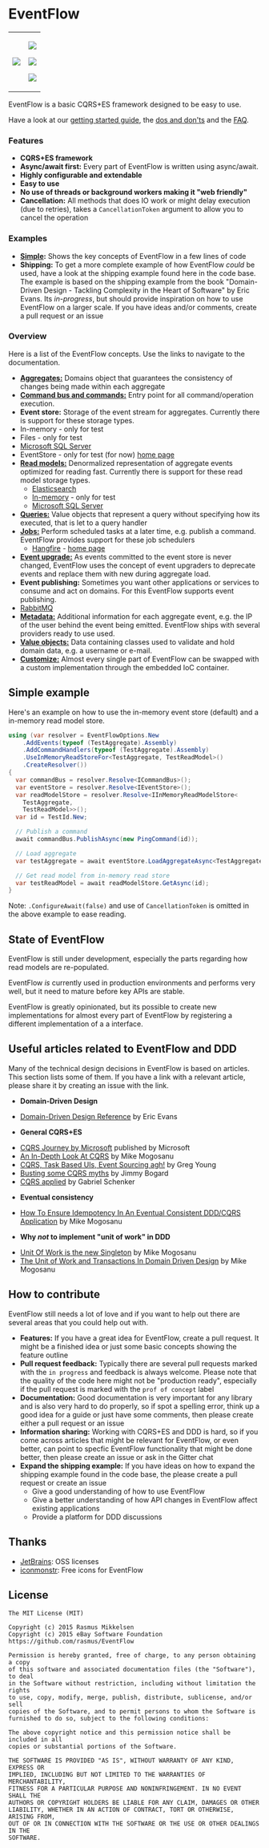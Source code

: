 # EventFlow

<table border="0" cellpadding="0" cellspacing="0">
  <tr>
    <td>
      <img src="./icon-128.png" />
    </td>
    <td>
      <p>
        <a href="https://gitter.im/rasmus/EventFlow?utm_source=badge&utm_medium=badge&utm_campaign=pr-badge&utm_content=badge">
          <img src="https://badges.gitter.im/Join%20Chat.svg" />
        </a>
      </p>
      <p>
        <a href="https://www.nuget.org/packages/EventFlow/">
          <img src="http://img.shields.io/nuget/v/EventFlow.svg?style=flat" />
        </a>
      </p>
      <p>
        <a href="https://ci.appveyor.com/project/rasmusnu/eventflow">
          <img src="https://ci.appveyor.com/api/projects/status/51yvhvbd909e4o82/branch/develop?svg=true" />
        </a>
      </p>
    </td>
  </tr>
</table>

EventFlow is a basic CQRS+ES framework designed to be easy to use.

Have a look at our [getting started guide](./Documentation/GettingStarted.md),
the [dos and don'ts](./Documentation/DoesAndDonts.md) and the
[FAQ](./Documentation/FAQ.md).

### Features

* **CQRS+ES framework**
* **Async/await first:** Every part of EventFlow is written using async/await.
* **Highly configurable and extendable**
* **Easy to use**
* **No use of threads or background workers making it "web friendly"**
* **Cancellation:** All methods that does IO work or might delay execution (due to
  retries), takes a `CancellationToken` argument to allow you to cancel the operation

### Examples

* **[Simple](#simple-example):** Shows the key concepts of EventFlow in a few
  lines of code
* **Shipping:** To get a more complete example of how EventFlow _could_ be used,
  have a look at the shipping example found here in the code base. The example
  is based on the shipping example from the book "Domain-Driven Design -
  Tackling Complexity in the Heart of Software" by Eric Evans. Its
  _in-progress_, but should provide inspiration on how to use EventFlow on a
  larger scale. If you have ideas and/or comments, create a pull request or
  an issue

### Overview

Here is a list of the EventFlow concepts. Use the links to navigate
to the documentation.

* [**Aggregates:**](./Documentation/Aggregates.md) Domains object
  that guarantees the consistency of changes being made within
  each aggregate
* [**Command bus and commands:**](./Documentation/Commands.md)
  Entry point for all command/operation execution.
* **Event store:** Storage of the event stream for aggregates.
  Currently there is support for these storage types.
 * In-memory - only for test
 * Files - only for test
 * [Microsoft SQL Server](./Documentation/EventStores-MSSQL.md)
 * EventStore - only for test (for now) [home page](https://geteventstore.com/)
* [**Read models:**](./Documentation/ReadStores.md) Denormalized representation
  of aggregate events optimized for reading fast. Currently there is support for
  these read model storage types.
  * [Elasticsearch](./Documentation/ReadStores.md#elasticsearch)
  * [In-memory](./Documentation/ReadStores.md#in-memory) - only for test
  * [Microsoft SQL Server](Documentation/ReadStores.md#microsoft-sql-server)
* [**Queries:**](./Documentation/Queries.md) Value objects that represent
  a query without specifying how its executed, that is let to a query handler
* [**Jobs:**](./Documentation/Jobs.md) Perform scheduled tasks at a later time,
  e.g. publish a command. EventFlow provides support for these job schedulers
  * [Hangfire](./Documentation/Jobs.md#hangfire) - [home page](http://hangfire.io/)
* [**Event upgrade:**](./Documentation/EventUpgrade.md) As events committed to
  the event store is never changed, EventFlow uses the concept of event
  upgraders to deprecate events and replace them with new during aggregate load.
* **Event publishing:** Sometimes you want other applications or services to
  consume and act on domains. For this EventFlow supports event publishing.
 * [RabbitMQ](./Documentation/RabbitMQ.md)
* [**Metadata:**](./Documentation/Metadata.md)
  Additional information for each aggregate event, e.g. the IP of
  the user behind the event being emitted. EventFlow ships with
  several providers ready to use used.
* [**Value objects:**](./Documentation/ValueObjects.md) Data containing classes
  used to validate and hold domain data, e.g. a username or e-mail.
* [**Customize:**](./Documentation/Customize.md) Almost every single part of
  EventFlow can be swapped with a custom implementation through the embedded
  IoC container.

## Simple example
Here's an example on how to use the in-memory event store (default)
and a in-memory read model store.

```csharp
using (var resolver = EventFlowOptions.New
    .AddEvents(typeof (TestAggregate).Assembly)
    .AddCommandHandlers(typeof (TestAggregate).Assembly)
    .UseInMemoryReadStoreFor<TestAggregate, TestReadModel>()
    .CreateResolver())
{
  var commandBus = resolver.Resolve<ICommandBus>();
  var eventStore = resolver.Resolve<IEventStore>();
  var readModelStore = resolver.Resolve<IInMemoryReadModelStore<
    TestAggregate,
    TestReadModel>>();
  var id = TestId.New;

  // Publish a command
  await commandBus.PublishAsync(new PingCommand(id));

  // Load aggregate
  var testAggregate = await eventStore.LoadAggregateAsync<TestAggregate>(id);

  // Get read model from in-memory read store
  var testReadModel = await readModelStore.GetAsync(id);
}
```

Note: `.ConfigureAwait(false)` and use of `CancellationToken` is omitted in
the above example to ease reading.

## State of EventFlow

EventFlow is still under development, especially the parts regarding
how read models are re-populated.

EventFlow  _is_ currently used in production environments and performs very well,
but it need to mature before key APIs are stable.

EventFlow is greatly opinionated, but its possible to create new implementations
for almost every part of EventFlow by registering a different implementation of a
a interface.

## Useful articles related to EventFlow and DDD

Many of the technical design decisions in EventFlow is based on articles. This
section lists some of them. If you have a link with a relevant article, please
share it by creating an issue with the link.

* **Domain-Driven Design**
 - [Domain-Driven Design Reference](https://domainlanguage.com/ddd/reference/) by Eric Evans
* **General CQRS+ES**
 - [CQRS Journey by Microsoft](https://msdn.microsoft.com/en-us/library/jj554200.aspx)
   published by Microsoft
 - [An In-Depth Look At CQRS](http://blog.sapiensworks.com/post/2015/09/01/In-Depth-CQRS/)
   by Mike Mogosanu
 - [CQRS, Task Based UIs, Event Sourcing agh!](http://codebetter.com/gregyoung/2010/02/16/cqrs-task-based-uis-event-sourcing-agh/)
   by Greg Young
 - [Busting some CQRS myths](https://lostechies.com/jimmybogard/2012/08/22/busting-some-cqrs-myths/)
   by Jimmy Bogard
 - [CQRS applied](https://lostechies.com/gabrielschenker/2015/04/12/cqrs-applied/)
   by Gabriel Schenker
* **Eventual consistency**
 - [How To Ensure Idempotency In An Eventual Consistent DDD/CQRS Application](http://blog.sapiensworks.com/post/2015/08/26/How-To-Ensure-Idempotency/)
   by Mike Mogosanu
* **Why _not_ to implement "unit of work" in DDD**
 - [Unit Of Work is the new Singleton](http://blog.sapiensworks.com/post/2014/06/04/Unit-Of-Work-is-the-new-Singleton.aspx/)
   by Mike Mogosanu
 - [The Unit of Work and Transactions In Domain Driven Design](http://blog.sapiensworks.com/post/2015/09/02/DDD-and-UoW/)
   by Mike Mogosanu

## How to contribute

EventFlow still needs a lot of love and if you want to help out there are
several areas that you could help out with.

* **Features:** If you have a great idea for EventFlow, create a pull request.
   It might be a finished idea or just some basic concepts showing the feature
   outline
* **Pull request feedback:** Typically there are several pull requests marked
   with the `in progress` and feedback is always welcome. Please note that the
   quality of the code here might not be "production ready", especially if
   the pull request is marked with the `prof of concept` label
* **Documentation:** Good documentation is very important for any library and
   is also very hard to do properly, so if spot a spelling error, think up
   a good idea for a guide or just have some comments, then please create
   either a pull request or an issue
* **Information sharing:** Working with CQRS+ES and DDD is hard, so if you come
   across articles that might be relevant for EventFlow, or even better, can
   point to specfic EventFlow functionality that might be done better, then
   please create an issue or ask in the Gitter chat
* **Expand the shipping example:** If you have ideas on how to expand the
  shipping example found in the code base, the please create a pull request
  or create an issue
  * Give a good understanding of how to use EventFlow
  * Give a better understanding of how API changes in EventFlow affect
    existing applications
  * Provide a platform for DDD discussions

## Thanks

* [JetBrains](https://www.jetbrains.com/resharper/): OSS licenses
* [iconmonstr](http://iconmonstr.com/network-6-icon/): Free icons for EventFlow

## License

```
The MIT License (MIT)

Copyright (c) 2015 Rasmus Mikkelsen
Copyright (c) 2015 eBay Software Foundation
https://github.com/rasmus/EventFlow

Permission is hereby granted, free of charge, to any person obtaining a copy
of this software and associated documentation files (the "Software"), to deal
in the Software without restriction, including without limitation the rights
to use, copy, modify, merge, publish, distribute, sublicense, and/or sell
copies of the Software, and to permit persons to whom the Software is
furnished to do so, subject to the following conditions:

The above copyright notice and this permission notice shall be included in all
copies or substantial portions of the Software.

THE SOFTWARE IS PROVIDED "AS IS", WITHOUT WARRANTY OF ANY KIND, EXPRESS OR
IMPLIED, INCLUDING BUT NOT LIMITED TO THE WARRANTIES OF MERCHANTABILITY,
FITNESS FOR A PARTICULAR PURPOSE AND NONINFRINGEMENT. IN NO EVENT SHALL THE
AUTHORS OR COPYRIGHT HOLDERS BE LIABLE FOR ANY CLAIM, DAMAGES OR OTHER
LIABILITY, WHETHER IN AN ACTION OF CONTRACT, TORT OR OTHERWISE, ARISING FROM,
OUT OF OR IN CONNECTION WITH THE SOFTWARE OR THE USE OR OTHER DEALINGS IN THE
SOFTWARE.
```
